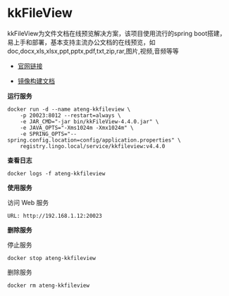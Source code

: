 # kkFileView

kkFileView为文件文档在线预览解决方案，该项目使用流行的spring boot搭建，易上手和部署，基本支持主流办公文档的在线预览，如doc,docx,xls,xlsx,ppt,pptx,pdf,txt,zip,rar,图片,视频,音频等等

- [官网链接](https://www.kkview.cn/zh-cn/index.html)

- [镜像构建文档](/work/docker/dockerfile/kkfileview/v4.4.0/)



**运行服务**

```
docker run -d --name ateng-kkfileview \
    -p 20023:8012 --restart=always \
    -e JAR_CMD="-jar bin/kkFileView-4.4.0.jar" \
    -e JAVA_OPTS="-Xms1024m -Xmx1024m" \
    -e SPRING_OPTS="--spring.config.location=config/application.properties" \
    registry.lingo.local/service/kkfileview:v4.4.0
```

**查看日志**

```
docker logs -f ateng-kkfileview
```

**使用服务**

访问 Web 服务

```
URL: http://192.168.1.12:20023
```

**删除服务**

停止服务

```
docker stop ateng-kkfileview
```

删除服务

```
docker rm ateng-kkfileview
```

